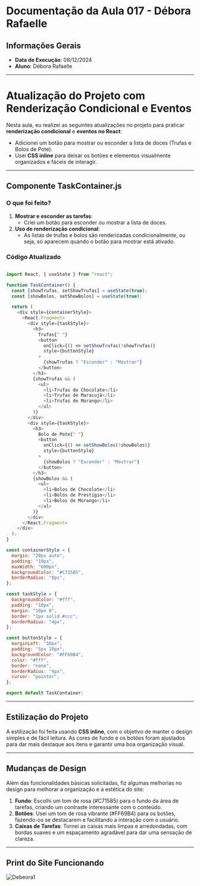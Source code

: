 # Documentação da Aula 017 - Débora Rafaelle

## Informações Gerais

-   **Data de Execução**: 08/12/2024
-   **Aluno**: Débora Rafaelle

----------

# Atualização do Projeto com Renderização Condicional e Eventos

Nesta aula, eu realizei as seguintes atualizações no projeto para praticar **renderização condicional** e **eventos no React**:

-   Adicionei um botão para mostrar ou esconder a lista de doces (Trufas e Bolos de Pote).
-   Usei **CSS inline** para deixar os botões e elementos visualmente organizados e fáceis de interagir.

----------

## Componente TaskContainer.js

### O que foi feito?

1.  **Mostrar e esconder as tarefas**:
    -   Criei um botão para esconder ou mostrar a lista de doces.
2.  **Uso de renderização condicional**:
    -   As listas de trufas e bolos são renderizadas condicionalmente, ou seja, só aparecem quando o botão para mostrar está ativado.

### Código Atualizado

```javascript

import React, { useState } from "react";

function TaskContainer() {
  const [showTrufas, setShowTrufas] = useState(true);
  const [showBolos, setShowBolos] = useState(true);

  return (
    <div style={containerStyle}>
      <React.Fragment>
        <div style={taskStyle}>
          <h3>
            Trufas{" "}
            <button
              onClick={() => setShowTrufas(!showTrufas)}
              style={buttonStyle}
            >
              {showTrufas ? "Esconder" : "Mostrar"}
            </button>
          </h3>
          {showTrufas && (
            <ul>
              <li>Trufas de Chocolate</li>
              <li>Trufas de Maracujá</li>
              <li>Trufas de Morango</li>
            </ul>
          )}
        </div>
        <div style={taskStyle}>
          <h3>
            Bolo de Pote{" "}
            <button
              onClick={() => setShowBolos(!showBolos)}
              style={buttonStyle}
            >
              {showBolos ? "Esconder" : "Mostrar"}
            </button>
          </h3>
          {showBolos && (
            <ul>
              <li>Bolos de Chocolate</li>
              <li>Bolos de Prestígio</li>
              <li>Bolos de Morango</li>
            </ul>
          )}
        </div>
      </React.Fragment>
    </div>
  );
}

const containerStyle = {
  margin: "20px auto",
  padding: "10px",
  maxWidth: "600px",
  backgroundColor: "#C71585",
  borderRadius: "8px",
};

const taskStyle = {
  backgroundColor: "#fff",
  padding: "10px",
  margin: "10px 0",
  border: "1px solid #ccc",
  borderRadius: "4px",
};

const buttonStyle = {
  marginLeft: "10px",
  padding: "5px 10px",
  backgroundColor: "#FF69B4",
  color: "#fff",
  border: "none",
  borderRadius: "4px",
  cursor: "pointer",
};

export default TaskContainer;
```
----------

## Estilização do Projeto

A estilização foi feita usando **CSS inline**, com o objetivo de manter o design simples e de fácil leitura. As cores de fundo e os botões foram ajustados para dar mais destaque aos itens e garantir uma boa organização visual.

----------

## Mudanças de Design

Além das funcionalidades básicas solicitadas, fiz algumas melhorias no design para melhorar a organização e a estética do site:

1.  **Fundo**: Escolhi um tom de rosa (#C71585) para o fundo da área de tarefas, criando um contraste interessante com o conteúdo.
2.  **Botões**: Usei um tom de rosa vibrante (#FF69B4) para os botões, fazendo-os se destacarem e facilitando a interação com o usuário.
3.  **Caixas de Tarefas**: Tornei as caixas mais limpas e arredondadas, com bordas suaves e um espaçamento agradável para dar uma sensação de clareza.


----------

## Print do Site Funcionando
![Debeora1](https://github.com/user-attachments/assets/46dba335-adbc-4a78-9ca5-c61bd2633286)